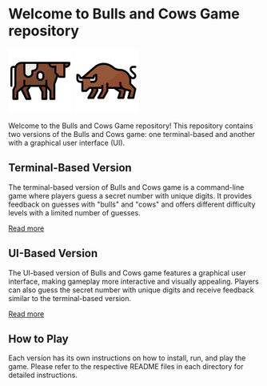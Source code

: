 # Welcome to Bulls and Cows Game repository

![cow icon](assets/cow.svg) ![bull icon](assets/bull.svg)

Welcome to the Bulls and Cows Game repository! This repository contains two versions of the Bulls and Cows game: one terminal-based and another with a graphical user interface (UI).

## Terminal-Based Version 
The terminal-based version of Bulls and Cows game is a command-line game where players guess a secret number with unique digits. It provides feedback on guesses with "bulls" and "cows" and offers different difficulty levels with a limited number of guesses.

[Read more](https://github.com/v-lahutik/Bulls-and-Cows-Game/tree/main/Terminal-based#readme)

## UI-Based Version
The UI-based version of Bulls and Cows game features a graphical user interface, making gameplay more interactive and visually appealing. Players can also guess the secret number with unique digits and receive feedback similar to the terminal-based version.

[Read more](https://github.com/v-lahutik/Bulls-and-Cows-Game/blob/main/UI-based/README.md)

## How to Play
Each version has its own instructions on how to install, run, and play the game. Please refer to the respective README files in each directory for detailed instructions.
